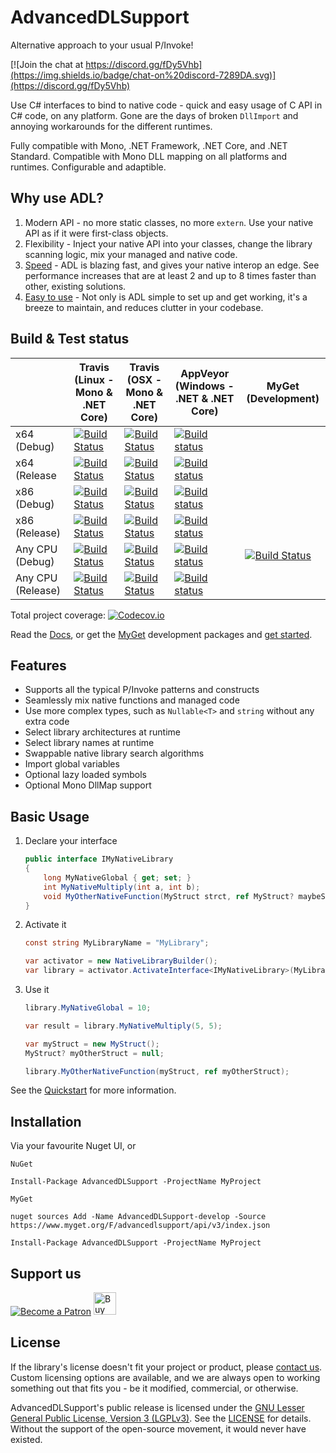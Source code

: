 # AdvancedDLSupport
Alternative approach to your usual P/Invoke!

[![Join the chat at https://discord.gg/fDy5Vhb](https://img.shields.io/badge/chat-on%20discord-7289DA.svg)](https://discord.gg/fDy5Vhb)

Use C# interfaces to bind to native code - quick and easy usage of C API in C# code, on any platform. 
Gone are the days of broken `DllImport` and annoying workarounds for the different runtimes.

Fully compatible with Mono, .NET Framework, .NET Core, and .NET Standard. Compatible with Mono DLL mapping on all 
platforms and runtimes. Configurable and adaptible.


## Why use ADL?
1) Modern API - no more static classes, no more `extern`. Use your native API as if it were first-class objects.
2) Flexibility - Inject your native API into your classes, change the library scanning logic, mix your managed and
   native code.
3) [Speed][indirect-calls] - ADL is blazing fast, and gives your native interop an edge. See performance increases that
   are at least 2 and up to 8 times faster than other, existing solutions.
4) [Easy to use][quickstart] - Not only is ADL simple to set up and get working, it's a breeze to maintain, and reduces 
   clutter in your codebase.


## Build & Test status
|                   | Travis (Linux - Mono & .NET Core)          | Travis (OSX - Mono & .NET Core)        | AppVeyor (Windows - .NET & .NET Core)    | MyGet (Development)     |
| ----------------- |------------------------------------------- | -------------------------------------- | ---------------------------------------- | ------------------------|
| x64 (Debug)       | [![Build Status][linux-x64-debug]][2]      | [![Build Status][mac-x64-debug]][2]    | [![Build status][win-x64-debug]][6]      |                         |
| x64 (Release      | [![Build Status][linux-x64-release]][2]    | [![Build Status][mac-x64-release]][2]  | [![Build status][win-x64-release]][6]    |                         |
| x86 (Debug)       | [![Build Status][build-not-found]][2]      | [![Build Status][build-not-found]][2]  | [![Build status][win-x86-debug]][6]      |                         |
| x86 (Release)     | [![Build Status][build-not-found]][2]      | [![Build Status][build-not-found]][2]  | [![Build status][win-x86-release]][6]    |                         |
| Any CPU (Debug)   | [![Build Status][linux-anycpu-debug]][2]   | [![Build Status][mac-anycpu-debug]][2] | [![Build status][win-anycpu-debug]][6]   | [![Build Status][7]][8] |                        |
| Any CPU (Release) | [![Build Status][linux-anycpu-release]][2] | [![Build Status][mac-anycpu-debug]][2] | [![Build status][win-anycpu-release]][6] |                         |


Total project coverage: [![Codecov.io][codecov-coverage]][codecov]

Read the [Docs][9], or get the [MyGet][10] development packages and [get started][quickstart].


## Features
* Supports all the typical P/Invoke patterns and constructs
* Seamlessly mix native functions and managed code
* Use more complex types, such as `Nullable<T>` and `string` without any extra code
* Select library architectures at runtime
* Select library names at runtime
* Swappable native library search algorithms
* Import global variables 
* Optional lazy loaded symbols
* Optional Mono DllMap support


## Basic Usage

1. Declare your interface

	```cs
	public interface IMyNativeLibrary
	{
		long MyNativeGlobal { get; set; }
		int MyNativeMultiply(int a, int b);
		void MyOtherNativeFunction(MyStruct strct, ref MyStruct? maybeStruct);
	}
	```

2. Activate it
	```cs
	const string MyLibraryName = "MyLibrary";

	var activator = new NativeLibraryBuilder();
	var library = activator.ActivateInterface<IMyNativeLibrary>(MyLibraryName);
	```

3. Use it

	```cs
	library.MyNativeGlobal = 10;

	var result = library.MyNativeMultiply(5, 5);

	var myStruct = new MyStruct();
	MyStruct? myOtherStruct = null;

	library.MyOtherNativeFunction(myStruct, ref myOtherStruct);
	```

See the [Quickstart][quickstart] for more information.

## Installation

Via your favourite Nuget UI, or

`NuGet`
```
Install-Package AdvancedDLSupport -ProjectName MyProject
```

`MyGet`
```
nuget sources Add -Name AdvancedDLSupport-develop -Source https://www.myget.org/F/advancedlsupport/api/v3/index.json
```
```
Install-Package AdvancedDLSupport -ProjectName MyProject
```

## Support us
[![Become a Patron][patreon-button]][patreon]
<a href='https://ko-fi.com/H2H176VD' target='_blank'><img height='36' style='border:0px;height:36px;' src='https://az743702.vo.msecnd.net/cdn/kofi2.png?v=0' border='0' alt='Buy Me a Coffee at ko-fi.com' /></a>

## License
If the library's license doesn't fit your project or product, please [contact us][14]. Custom licensing options are 
available, and we are always open to working something out that fits you - be it modified, commercial, or otherwise.

AdvancedDLSupport's public release is licensed under the [GNU Lesser General Public License, Version 3 (LGPLv3)][12]. 
See the [LICENSE][13] for details. Without the support of the open-source movement, it would never have existed.


[linux-x64-debug]: https://travis-matrix-badges.herokuapp.com/repos/Firwood-Software/AdvancedDLSupport/branches/master/1
[linux-x64-release]: https://travis-matrix-badges.herokuapp.com/repos/Firwood-Software/AdvancedDLSupport/branches/master/2
[linux-anycpu-debug]: https://travis-matrix-badges.herokuapp.com/repos/Firwood-Software/AdvancedDLSupport/branches/master/3
[linux-anycpu-release]: https://travis-matrix-badges.herokuapp.com/repos/Firwood-Software/AdvancedDLSupport/branches/master/4
[mac-x64-debug]: https://travis-matrix-badges.herokuapp.com/repos/Firwood-Software/AdvancedDLSupport/branches/master/5
[mac-x64-release]: https://travis-matrix-badges.herokuapp.com/repos/Firwood-Software/AdvancedDLSupport/branches/master/6
[mac-anycpu-debug]: https://travis-matrix-badges.herokuapp.com/repos/Firwood-Software/AdvancedDLSupport/branches/master/7
[mac-anycpu-release]: https://travis-matrix-badges.herokuapp.com/repos/Firwood-Software/AdvancedDLSupport/branches/master/8
 
[2]: https://travis-ci.org/Firwood-Software/AdvancedDLSupport

[win-x86-debug]: https://appveyor-matrix-badges.herokuapp.com/repos/Nihlus/advancedlsupport-dnwes/branch/master/1
[win-x64-debug]: https://appveyor-matrix-badges.herokuapp.com/repos/Nihlus/advancedlsupport-dnwes/branch/master/2
[win-anycpu-debug]: https://appveyor-matrix-badges.herokuapp.com/repos/Nihlus/advancedlsupport-dnwes/branch/master/3
[win-x86-release]: https://appveyor-matrix-badges.herokuapp.com/repos/Nihlus/advancedlsupport-dnwes/branch/master/4
[win-x64-release]: https://appveyor-matrix-badges.herokuapp.com/repos/Nihlus/advancedlsupport-dnwes/branch/master/5
[win-anycpu-release]: https://appveyor-matrix-badges.herokuapp.com/repos/Nihlus/advancedlsupport-dnwes/branch/master/6

[6]: https://ci.appveyor.com/project/Nihlus/advancedlsupport-dnwes

[build-not-found]: https://img.shields.io/badge/build-not%20found-lightgrey.svg

[codecov-coverage]: https://codecov.io/gh/Firwood-Software/AdvancedDLSupport/branch/master/graph/badge.svg
[codecov]: https://codecov.io/gh/Firwood-Software/AdvancedDLSupport

[7]: https://www.myget.org/BuildSource/Badge/advancedlsupport?identifier=81802e0b-f4f6-4939-93a9-9edb54b134e6
[8]: https://www.myget.org

[9]: https://firwood-software.github.io/AdvancedDLSupport
[10]: https://www.myget.org/gallery/advancedlsupport

[quickstart]: docs/quickstart.md
[indirect-calls]: docs/indirect-calling.md

[12]: https://www.gnu.org/licenses/lgpl-3.0.txt
[13]: LICENSE
[14]: mailto:jarl.gullberg@gmail.com

[patreon-button]: https://c5.patreon.com/external/logo/become_a_patron_button.png (Become a Patron)
[patreon]: https://www.patreon.com/jargon
